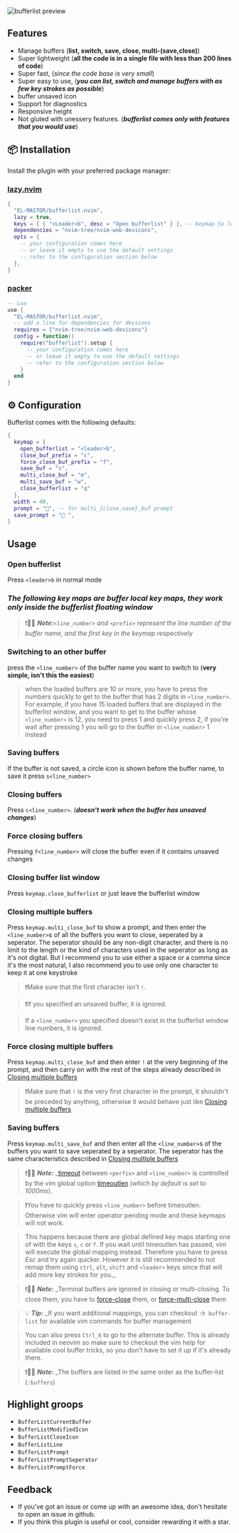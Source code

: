  <!-- TODO: add 0 to save everything-->
![bufferlist preview](https://i.ibb.co/zbxwrXk/Screenshot-20240920-162143-com-termux.jpg)
## Features
 - Manage buffers (**list, switch, save, close, multi-(save,close)**)
 - Super lightweight (**all the code is in a single file with less than 200 lines of code**)
 - Super fast, (*since the code base is very small*) 
 - Super easy to use, (**_you can list, switch and manage buffers with as few key strokes as possible_**)
 - buffer unsaved icon
 - Support for diagnostics
 - Responsive height
 - Not gluted with unessery features. (**_bufferlist comes only with features that you would use_**)

## 📦 Installation

Install the plugin with your preferred package manager:

### [lazy.nvim](https://github.com/folke/lazy.nvim)

```lua
{
  "EL-MASTOR/bufferlist.nvim",
  lazy = true,
  keys = { { "<Leader>b", desc = "Open bufferlist" } }, -- keymap to load the plugin, it should be the same as keymap.open_buflist
  dependencies = "nvim-tree/nvim-web-devicons",
  opts = {
    -- your configuration comes here
    -- or leave it empty to use the default settings
    -- refer to the configuration section below
  },
}
```
### [packer](https://github.com/wbthomason/packer.nvim)

```lua
-- Lua
use {
  "EL-MASTOR/bufferlist.nvim",
  -- add a line for dependencies for devicons
  requires = {"nvim-tree/nvim-web-devicons"}
  config = function()
    require("bufferlist").setup {
      -- your configuration comes here
      -- or leave it empty to use the default settings
      -- refer to the configuration section below
    }
  end
}
```


## ⚙️ Configuration

Bufferlist comes with the following defaults:

```lua
{
  keymap = {
    open_bufferlist = "<leader>b",
    close_buf_prefix = "c",
    force_close_buf_prefix = "f",
    save_buf = "s", 
    multi_close_buf = "m",
    multi_save_buf = "w",
    close_bufferlist = "q" 
  },
  width = 40,
  prompt = "", -- for multi_{close,save}_buf prompt
  save_prompt = "󰆓 ",
}
```
## Usage
### Open bufferlist
Press `<leader>b` in normal mode

### **_The following key maps are buffer local key maps, they work only inside the bufferlist floating window_**
>❗️📑📒 **_Note:_**_*`<line_number>` and `<prefix>` represent the line number of the buffer name, and the first key in the keymap respectively*_

### Switching to an other buffer
press the `<line_number>` of the buffer name you want to switch to (**very simple, isn't this the easiest**)
> when the loaded buffers are 10 or more, you have to press the numbers quickly to get to the buffer that has 2 digits in `<line_number>`.
> For example, if you have 15 loaded buffers that are displayed in the bufferlist window, and you want to get to the buffer whose `<line_number>` is 12, you need to press 1 and quickly press 2, if you're wait after pressing 1 you will go to the buffer in `<line_number>` 1 instead 

### Saving buffers
If the buffer is not saved, a circle icon is shown before the buffer name, to save it press `s<line_number>`
### Closing buffers
Press `c<line_number>`. (**_doesn't work when the buffer has unsaved changes_**)
### Force closing buffers
Pressing `f<line_number>` will close the buffer even if it contains unsaved changes
### Closing buffer list window
Press `keymap.close_bufferlist` or just leave the bufferlist window
### Closing multiple buffers
Press `keymap.multi_close_buf` to show a prompt, and then enter the `<line_number>`s of all the buffers you want to close, seperated by a seperator. The seperator should be any non-digit character, and there is no limit to the length or the kind of characters used in the seperator as long as it's not digital. But I recommend you to use either a space or a comma since it's the most natural, I also recommend you to use only one character to keep it at one keystroke

>❗️Make sure that the first character isn't `!`.

>❗️If you specified an unsaved buffer, it is ignored.

>If a `<line_number>` you specified doesn't exist in the bufferlist window line numbers, it is ignored.

### Force closing multiple buffers
Press `keymap.multi_close_buf` and then enter `!` at the very beginning of the prompt, and then carry on with the rest of the steps already described in [Closing multiple buffers](#closing-multiple-buffers)
    
>❗️Make sure that `!` is the very first character in the prompt, it shouldn't be preceded by anything, otherwise it would behave just like [Closing multiple buffers](#closing-multiple-buffers)

### Saving buffers
Press `keymap.multi_save_buf` and then enter all the `<line_number>`s of the buffers you want to save seperated by a seperator. The seperator has the same characteristics described in [Closing multiple buffers](#closing-multiple-buffers)

>❗️📑📒 **_Note:_** _[timeout](https://neovim.io/doc/user/options.html#'timeout') between `<perfix>` and `<line_number>` is controlled by the vim global option [timeoutlen](https://neovim.io/doc/user/options.html#'timeoutlen') (*which by default is set to 1000ms*).

>❗️You have to quickly press `<line_number>` before timeoutlen. Otherwise vim will enter operator pending mode and these keymaps will not work.

>This happens because there are global defined key maps starting one of with the keys `s`, `c` or `f`. If you wait until timeoutlen has passed, vim will execute the global mapping instead. Therefore you have to press *Esc* and try again quicker.
However it is still recommended to not remap them using `ctrl`, `alt`, `shift` and `<leader>` keys since that will add more key strokes for you._

>❗️📑📒 **_Note:_** _Terminal buffers are ignored in closing or multi-closing. To close them, you have to [force-close](#force-closing-buffers) them, or [force-multi-close](#force-closing-multiple-buffers) them

>💡 **_Tip:_** _If you want additional mappings, you can checkout `:h buffer-list` for available vim commands for buffer management

> You can also press `Ctrl_6` to go to the alternate buffer. This is already included in neovim so make sure to checkout the vim help for available cool buffer tricks, so you don't have to set it up if it's already there.

>❗️📑📒 **_Note:_** _The buffers are listed in the same order as the buffer-list (`:buffers`)

## Highlight groops

- `BufferListCurrentBuffer`
- `BufferListModifiedIcon`
- `BufferListCloseIcon`
- `BufferListLine`
- `BufferListPrompt`
- `BufferListPromptSeperator`
- `BufferListPromptForce`

## Feedback

- If you've got an issue or come up with an awesome idea, don't hesitate to open an issue in github.
- If you think this plugin is useful or cool, consider rewarding it with a star.
